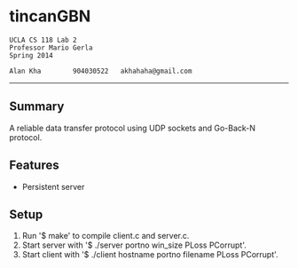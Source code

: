 tincanGBN
===================
	UCLA CS 118 Lab 2
	Professor Mario Gerla
	Spring 2014

	Alan Kha		904030522	akhahaha@gmail.com
-------------------------------------------------------------------------------
Summary
---------------
A reliable data transfer protocol using UDP sockets and Go-Back-N protocol.

Features
---------------
 - Persistent server

Setup
---------------
1. Run '$ make' to compile client.c and server.c.
2. Start server with '$ ./server portno win_size PLoss PCorrupt'.
3. Start client with '$ ./client hostname portno filename PLoss PCorrupt'.
